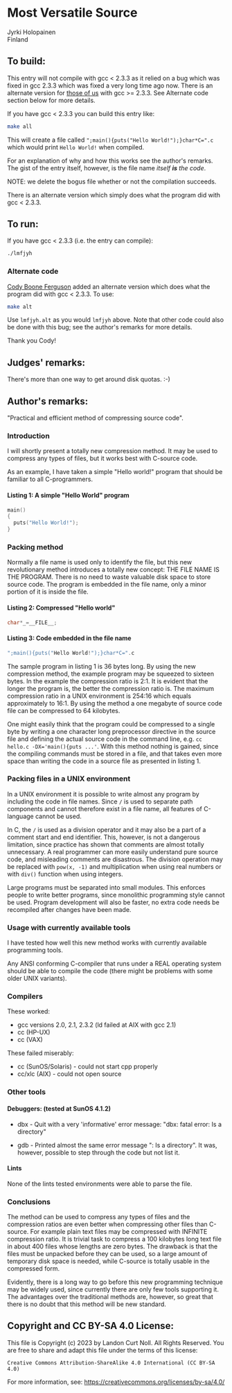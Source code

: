 # Most Versatile Source

Jyrki Holopainen  
Finland  

## To build:

This entry will not compile with gcc < 2.3.3 as it relied on a bug which was
fixed in gcc 2.3.3 which was fixed a very long time ago now. There is an
alternate version for [those of
us](https://www.collinsdictionary.com/dictionary/english/everyone) with gcc >=
2.3.3. See Alternate code section below for more details.

If you have gcc < 2.3.3 you can build this entry like:

```sh
make all
```

This will create a file called `";main(){puts("Hello World!");}char*C=".c` which
would print `Hello World!` when compiled.

For an explanation of why and how this works see the author's remarks. The gist
of the entry itself, however, is the file name _itself **is** the code_.

NOTE: we delete the bogus file whether or not the compilation succeeds.

There is an alternate version which simply does what the program did with gcc <
2.3.3.


## To run:

If you have gcc < 2.3.3 (i.e. the entry can compile):

```sh
./lmfjyh
```

### Alternate code

[Cody Boone Ferguson](/winners.html#Cody_Boone_Ferguson) added an alternate
version which does what the program did with gcc < 2.3.3. To use:

```sh
make alt
```

Use `lmfjyh.alt` as you would `lmfjyh` above. Note that other code could also be
done with this bug; see the author's remarks for more details.

Thank you Cody!


## Judges' remarks:
    
There's more than one way to get around disk quotas. :-)


## Author's remarks:

"Practical and efficient method of compressing source code".

### Introduction

I will shortly present a totally new compression method.
It may be used to compress any types of files, but it works
best with C-source code.

As an example, I have taken a simple "Hello world!" program
that should be familiar to all C-programmers.

#### Listing 1: A simple "Hello World" program


```c
main()
{
  puts("Hello World!");
}
```

### Packing method

Normally a file name is used only to identify the file, but this new
revolutionary method introduces a totally new concept: THE FILE NAME IS THE
PROGRAM. There is no need to waste valuable disk space to store source code. The
program is embedded in the file name, only a minor portion of it is inside the
file.

#### Listing 2: Compressed "Hello world"

```c
char*_=__FILE__;
```


#### Listing 3: Code embedded in the file name

```c
";main(){puts("Hello World!");}char*C=".c
```


The sample program in listing 1 is 36 bytes long. By using the new
compression method, the example program may be squeezed to sixteen
bytes. In the example the compression ratio is 2:1. It is evident
that the longer the program is, the better the compression ratio
is. The maximum compression ratio in a UNIX environment is 254:16
which equals approximately to 16:1.  By using the method a one
megabyte of source code file can be compressed to 64 kilobytes.

One might easily think that the program could be compressed to a
single byte by writing a one character long preprocessor directive
in the source file and defining the actual source code in the
command line, e.g. `cc hello.c -DX='main(){puts ...'`.  With this
method nothing is gained, since the compiling commands must be
stored in a file, and that takes even more space than writing the
code in a source file as presented in listing 1.


### Packing files in a UNIX environment

In a UNIX environment it is possible to write almost any program by
including the code in file names. Since `/` is used to separate
path components and cannot therefore exist in a file name, all
features of C-language cannot be used.

In C, the `/` is used as a division operator and it may also be a
part of a comment start and end identifier. This, however, is not a
dangerous limitation, since practice has shown that comments are
almost totally unnecessary. A real programmer can more easily
understand pure source code, and misleading comments are
disastrous. The division operation may be replaced with `pow(x, -1)`
and multiplication when using real numbers or with `div()` function
when using integers.

Large programs must be separated into small modules. This enforces
people to write better programs, since monolithic programming style
cannot be used. Program development will also be faster, no extra
code needs be recompiled after changes have been made.


### Usage with currently available tools

I have tested how well this new method works with currently
available programming tools.

Any ANSI conforming C-compiler that runs under a REAL operating
system should be able to compile the code (there might be problems
with some older UNIX variants).

### Compilers

These worked:

- gcc versions 2.0, 2.1, 2.3.2 (ld failed at AIX with gcc 2.1)
- cc (HP-UX)
- cc (VAX)

These failed miserably:

- cc (SunOS/Solaris)      - could not start cpp properly
- cc/xlc (AIX)            - could not open source

### Other tools

#### Debuggers: (tested at SunOS 4.1.2)

- dbx   - Quit with a very 'informative' error message:
	    "dbx: fatal error: Is a directory"

- gdb   - Printed almost the same error message ": Is a directory".
	It was, however, possible to step through the code but 
	not list it.

#### Lints

None of the lints tested environments were able to parse the file.


### Conclusions

The method can be used to compress any types of files and the
compression ratios are even better when compressing other files
than C-source.  For example plain text files may be compressed with
INFINITE compression ratio. It is trivial task to compress a 100
kilobytes long text file in about 400 files whose lengths are zero
bytes.  The drawback is that the files must be unpacked before they
can be used, so a large amount of temporary disk space is needed,
while C-source is totally usable in the compressed form.

Evidently, there is a long way to go before this new programming
technique may be widely used, since currently there are only few
tools supporting it. The advantages over the traditional methods
are, however, so great that there is no doubt that this method will
be new standard.

## Copyright and CC BY-SA 4.0 License:

This file is Copyright (c) 2023 by Landon Curt Noll.  All Rights Reserved.
You are free to share and adapt this file under the terms of this license:

    Creative Commons Attribution-ShareAlike 4.0 International (CC BY-SA 4.0)

For more information, see: https://creativecommons.org/licenses/by-sa/4.0/
